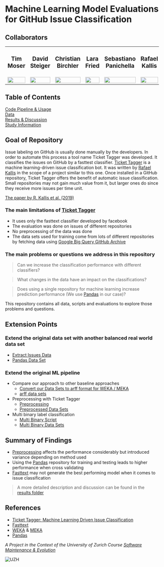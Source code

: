 # Machine Learning Model Evaluations for GitHub Issue Classification



## Collaborators




<table style="width:100%; border-collapse:collapse; border: 0;">
  <tr>
    <td>
            <h3 align="center">Tim Moser</h3>
    </td>
    <td>
            <h3 align="center">David Steiger</h3>
    </td>
    <td>
            <h3 align="center">Christian Birchler</h3>
    </td>
    <td>
            <h3 align="center">Lara Fried</h3>
    </td>
    <td>
            <h3 align="center">Sebastiano Panichella</h3>
    </td>
    <td>
            <h3 align="center">Rafael Kallis</h3>
    </td>
  </tr>
  <tr>
    <td>
            <a href="https://github.com/TimDeanMoser">
            <img src="https://avatars0.githubusercontent.com/u/56076095?s=460&u=b18b975c4570628eee4fa5d24439c384f1f70c6c&v=4" width="100%" />
            </a>
    </td>
    <td>
            <a href="https://github.com/LeguDave">
            <img src="https://avatars2.githubusercontent.com/u/55451472?s=460&u=0728bfc37d68f34357ac2825ae14a4af715c6ebd&v=4" width="100%" />
            </a>
    </td>
    <td>
            <a href="https://github.com/ChristianBirchler">
            <img src="https://avatars0.githubusercontent.com/u/33133633?s=460&u=0c04c3ba77c1a999f0d087646c38b4902a1c665a&v=4" width="100%" />
            </a>
    </td>
    <td>
            <a href="https://github.com/LaraFr">
            <img src="https://avatars3.githubusercontent.com/u/34027454?s=460&v=4" width="100%" />
            </a>
    </td>
    <td>
            <a href="https://github.com/spanichella">
            <img src="https://avatars1.githubusercontent.com/u/5339914?s=460&u=ea140c59718ae85b6b33fa97cabb4232a084f30a&v=4" width="100%" />
            </a>
    </td>
    <td>
            <a href="https://github.com/rafaelkallis">
            <img src="https://avatars3.githubusercontent.com/u/9661903?s=460&u=ae6e33f486ad0fed762cb7d8f1e07d4540130b27&v=4" width="100%" />
            </a>
    </td>
  </tr>
</table>


## Table of Contents
[Code Pipeline & Usage](./code-pipeline)  
[Data](./datasets)  
[Results & Discussion](./results)  
[Study Information](./study)

## Goal of Repository
Issue labeling on GitHub is usually done manually by the developers. In order to automate this process a tool name Ticket Tagger was developed. It classifies the issues on GitHub by a fasttest classifier. [Ticket Tagger](https://github.com/rafaelkallis/ticket-tagger/tree/master/src) is a machine learning-driven issue classification bot. It was written by [Rafael Kallis](https://github.com/rafaelkallis) in the scope of a project similar to this one. Once installed in a GitHub repository, Ticket Tagger offers the benefit of automatic issue classification. Small repositories may not gain much value from it, but larger ones do since they receive more issues per time unit.

[The paper by R. Kallis et al. (2019)](https://doi.org/10.1109/ICSME.2019.00070)   

### The main limitations of [Ticket Tagger](https://github.com/rafaelkallis/ticket-tagger/tree/master/src)
- It uses only the fasttext classifier developed by facebook
- The evaluation was done on issues of different repositories
- No preprocessing of the data was done
- The data sets used for training come from lots of different repositories by fetching data using [Google Big Query GitHub Archive](https://codelabs.developers.google.com/codelabs/bigquery-github#0)

### The main problems or questions we address in this repository 
>Can we increase the classification performance with different classifiers?

>What changes in the data have an impact on the classifications?

>Does using a single repository for machine learning increase prediction performance (We use [Pandas](https://github.com/pandas-dev/pandas) in our case)?

This repository contains all data, scripts and evaluations to explore those problems and questions.

## Extension Points  
### Extend the original data set with another balanced real world data set  
* [Extract Issues Data](./code-pipeline/README.md)
* [Pandas Data Set](./datasets/README.md)
### Extend the original ML pipeline
* Compare our approach to other baseline approaches
    * [Convert our Data Sets to arff format for WEKA / MEKA](./code-pipeline/README.md)
    * [arff data sets](./datasets/README.md)
* Preprocessing with Ticket Tagger
    * [Preprocessing](./code-pipeline/README.md)
    * [Preprocessed Data Sets](./datasets/README.md)
* Multi binary label classification
    * [Multi Binary Script](./code-pipeline/README.md)
    * [Multi Binary Data Sets](./datasets/README.md)

## Summary of Findings

- [Preprocessing](./code-pipeline/stemming) affects the performance considerably but introduced variance depending on method used
- Using the [Pandas](https://pandas.pydata.org/) repository for training and testing leads to higher performance when cross validating
- [Fasttext](https://fasttext.cc/) may not generate the best performing model when it comes to issue classification

> A more detailed description and discussion can be found in the [results folder](./results)



## References

 
- [Ticket Tagger: Machine Learning Driven Issue Classification](https://doi.org/10.1109/ICSME.2019.00070)  
- [Fasttext](https://fasttext.cc/)  
- [WEKA](https://www.cs.waikato.ac.nz/ml/weka/) & [MEKA](https://waikato.github.io/meka/)  
- [Pandas](https://pandas.pydata.org/)  

*A Project in the Context of the University of Zurich Course [Software Maintenance & Evolution](https://www.ifi.uzh.ch/en/seal/teaching/courses/sme.html)*

![UZH](https://www.uzh.ch/cmsssl/terrific/modules/Logo/img/uzh_logo_e_pos_web_main.jpg)



